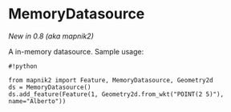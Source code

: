 <!-- Name: MemoryDatasource -->
<!-- Version: 2 -->
<!-- Last-Modified: 2011/09/01 13:38:53 -->
<!-- Author: Ollie -->
# MemoryDatasource

*New in 0.8 (aka mapnik2)*

A in-memory datasource. Sample usage:


    #!python
    
    from mapnik2 import Feature, MemoryDatasource, Geometry2d
    ds = MemoryDatasource()
    ds.add_feature(Feature(1, Geometry2d.from_wkt("POINT(2 5)"), name="Alberto"))